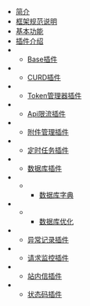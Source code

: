 * [简介](/)
* [框架规范说明](base/guide.md)
* [基本功能](base/index.md)
* [插件介绍](plugs/index.md)
* * [Base插件](plugs/base/index.md)
* * [CURD插件](plugs/curd/index.md)
* * [Token管理器插件](plugs/token_manager/index.md)
* * [Api限流插件](plugs/api_filter/index.md)
* * [附件管理插件](plugs/attachment/index.md)
* * [定时任务插件](plugs/cron/index.md)
* * [数据库插件](plugs/database/index.md)
* * * [数据库字典](plugs/database/dict.md)
* * * [数据库优化](plugs/database/optimization.md)
* * [异常记录插件](plugs/exception_logger/index.md)
* * [请求监控插件](plugs/http_monitor/index.md)
* * [站内信插件](plugs/notice/index.md)
* * [状态码插件](plugs/error_code/index.md)
